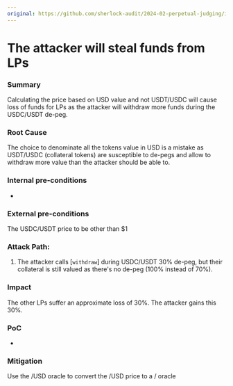 ```yaml
---
original: https://github.com/sherlock-audit/2024-02-perpetual-judging/issues/118
---
```


# The attacker will steal funds from LPs

### Summary

Calculating the price based on USD value and not USDT/USDC will cause loss of funds for LPs as the attacker will withdraw more funds during the USDC/USDT de-peg.

### Root Cause
The choice to denominate all the tokens value in USD is a mistake as USDT/USDC (collateral tokens) are susceptible to de-pegs and allow to withdraw more value than the attacker should be able to.

### Internal pre-conditions

-

### External pre-conditions
The USDC/USDT price to be other than $1

### Attack Path:
1. The attacker calls [`withdraw`] during USDC/USDT 30% de-peg, but their collateral is still valued as there's no de-peg (100% instead of 70%).

### Impact
The other LPs suffer an approximate loss of 30%. The attacker gains this 30%.

### PoC

-

### Mitigation
Use the <quote-token>/USD oracle to convert the <base-token>/USD price to a <base-token>/<quote-token> oracle